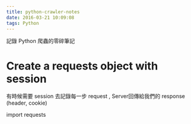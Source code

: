 ```yaml
---
title: python-crawler-notes
date: 2016-03-21 10:09:08
tags: Python
---
```


記錄 Python 爬蟲的零碎筆記

# Create a requests object with session

有時候需要 session 去記錄每一步 request , Server回傳給我們的 response (header, cookie)

import requests
